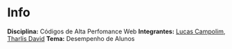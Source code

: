 # Info

**Disciplina:** Códigos de Alta Perfomance Web
**Integrantes:** [Lucas Campolim](https://github.com/lucascampolimm), [Tharlis David](https://github.com/tharlisdavid)
**Tema:** Desempenho de Alunos
